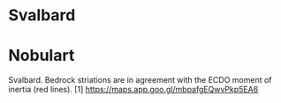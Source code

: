 # Svalbard

# Nobulart

Svalbard. Bedrock striations are in agreement with the ECDO moment of inertia (red lines). 
[1] https://maps.app.goo.gl/mbpafgEQwvPkp5EA6